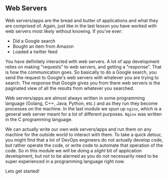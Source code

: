 ## Web Servers

Web servers/apps are the bread and butter of applications and what they are comprised of. Again, just like in the last lesson you have worked with web servers most likely without knowing. If you've ever:

- Did a Google search
- Bought an item from Amazon
- Loaded a twitter feed

You have definitely interacted with web servers. A lot of app development relies on making "requests" to web servers, and getting a "response". That is how the communication goes. So basically to do a Google search, you send the request to Google's web servers with whatever you are trying to search. The response that Google gives you from there web servers is the paginated view of all the results from whatever you searched.

Web servers/apps are almost always written in some programming language (Golang, C++, Java, Python, etc.) and as they run they become processes on the machine. In the last module we spun up `nginx`, which is a general web server meant for a lot of different purposes. `Nginx` was written in the C programming language.

We can actually write our own web servers/apps and run them on any machine for the outside world to interact with them. To take a quick detour, you might find that a lot of DevOps engineers do not actually develop code, but rather operate the code, or write code to automate that operation of the code. So in this module we will be doing a _slight_ bit of application development, but not to be alarmed as you do not necessarily need to be super experienced in a programming language right now.

Lets get started!